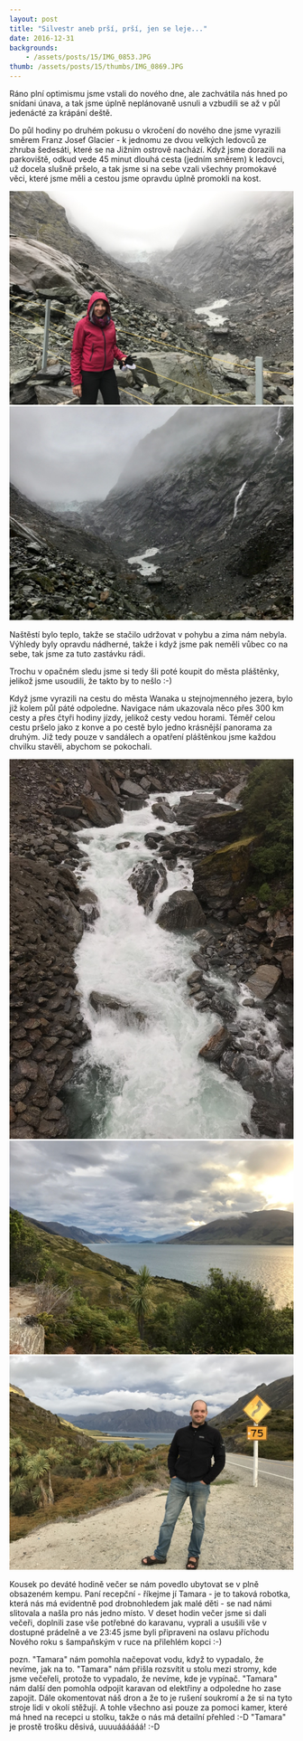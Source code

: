 ```yaml
---
layout: post
title: "Silvestr aneb prší, prší, jen se leje..."
date: 2016-12-31
backgrounds:
    - /assets/posts/15/IMG_0853.JPG
thumb: /assets/posts/15/thumbs/IMG_0869.JPG
---
```


Ráno plní optimismu jsme vstali do nového dne, ale zachvátila nás hned po snídani únava, a tak jsme úplně neplánovaně usnuli a vzbudili se až v půl jedenácté za krápání deště.

Do půl hodiny po druhém pokusu o vkročení do nového dne jsme vyrazili směrem Franz Josef Glacier - k jednomu ze dvou velkých ledovců ze zhruba šedesáti, které se na Jižním ostrově nachází. Když jsme dorazili na parkoviště, odkud vede 45 minut dlouhá cesta (jedním směrem) k ledovci, už docela slušně pršelo, a tak jsme si na sebe vzali všechny promokavé věci, které jsme měli a cestou jsme opravdu úplně promokli na kost.

<a href="/assets/posts/15/IMG_0852.JPG" title="Zmoklá až na kost u Franz Josef Glacier">
	<img src="/assets/posts/15/thumbs/IMG_0852.JPG">
</a>

<a href="/assets/posts/15/IMG_0853.JPG" title="Franz Josef Glacier">
	<img src="/assets/posts/15/thumbs/IMG_0853.JPG">
</a>

Naštěstí bylo teplo, takže se stačilo udržovat v pohybu a zima nám nebyla. Výhledy byly opravdu nádherné, takže i když jsme pak neměli vůbec co na sebe, tak jsme za tuto zastávku rádi.

Trochu v opačném sledu jsme si tedy šli poté koupit do města pláštěnky, jelikož jsme usoudili, že takto by to nešlo :-)

Když jsme vyrazili na cestu do města Wanaka u stejnojmenného jezera, bylo již kolem půl páté odpoledne. Navigace nám ukazovala něco přes 300 km cesty a přes čtyři hodiny jízdy, jelikož cesty vedou horami. Téměř celou cestu pršelo jako z konve a po cestě bylo jedno krásnější panorama za druhým. Již tedy pouze v sandálech a opatření pláštěnkou jsme každou chvilku stavěli, abychom se pokochali.

<a href="/assets/posts/15/IMG_0904.JPG" title="Vodopád u silnice">
	<img src="/assets/posts/15/thumbs/IMG_0904.JPG">
</a>

<a href="/assets/posts/15/IMG_0930.JPG" title="Jezero Wanaka">
	<img src="/assets/posts/15/thumbs/IMG_0930.JPG">
</a>

<a href="/assets/posts/15/IMG_0945.JPG" title="Zastávka poblíž jezera Hawea">
	<img src="/assets/posts/15/thumbs/IMG_0945.JPG">
</a>

Kousek po deváté hodině večer se nám povedlo ubytovat se v plně obsazeném kempu. Paní recepční - říkejme jí Tamara - je to taková robotka, která nás má evidentně pod drobnohledem jak malé děti - se nad námi slitovala a našla pro nás jedno místo. V deset hodin večer jsme si dali večeři, doplnili zase vše potřebné do karavanu, vyprali a usušili vše v dostupné prádelně a ve 23:45 jsme byli připraveni na oslavu příchodu Nového roku s šampaňským v ruce na přilehlém kopci :-)

pozn. "Tamara" nám pomohla načepovat vodu, když to vypadalo, že nevíme, jak na to. "Tamara" nám přišla rozsvítit u stolu mezi stromy, kde jsme večeřeli, protože to vypadalo, že nevíme, kde je vypínač. "Tamara" nám další den pomohla odpojit karavan od elektřiny a odpoledne ho zase zapojit. Dále okomentovat náš dron a že to je rušení soukromí a že si na tyto stroje lidi v okolí stěžují. A tohle všechno asi pouze za pomoci kamer, které má hned na recepci u stolku, takže o nás má detailní přehled :-D "Tamara" je prostě trošku děsivá, uuuuáááááá! :-D